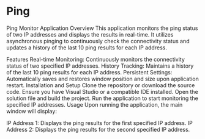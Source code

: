 # Ping

Ping Monitor Application
Overview
This application monitors the ping status of two IP addresses and displays the results in real-time. It utilizes asynchronous pinging to continuously check the connectivity status and updates a history of the last 10 ping results for each IP address.

Features
Real-time Monitoring: Continuously monitors the connectivity status of two specified IP addresses.
History Tracking: Maintains a history of the last 10 ping results for each IP address.
Persistent Settings: Automatically saves and restores window position and size upon application restart.
Installation and Setup
Clone the repository or download the source code.
Ensure you have Visual Studio or a compatible IDE installed.
Open the solution file and build the project.
Run the application to start monitoring the specified IP addresses.
Usage
Upon running the application, the main window will display:

IP Address 1: Displays the ping results for the first specified IP address.
IP Address 2: Displays the ping results for the second specified IP address.
